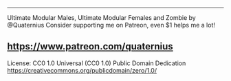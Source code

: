 ------------------------------------------------------
Ultimate Modular Males, Ultimate Modular Females and Zombie by @Quaternius
Consider supporting me on Patreon, even $1 helps me a lot!

https://www.patreon.com/quaternius
-------------------------------------------------------

License:
CC0 1.0 Universal (CC0 1.0) 
Public Domain Dedication
https://creativecommons.org/publicdomain/zero/1.0/

